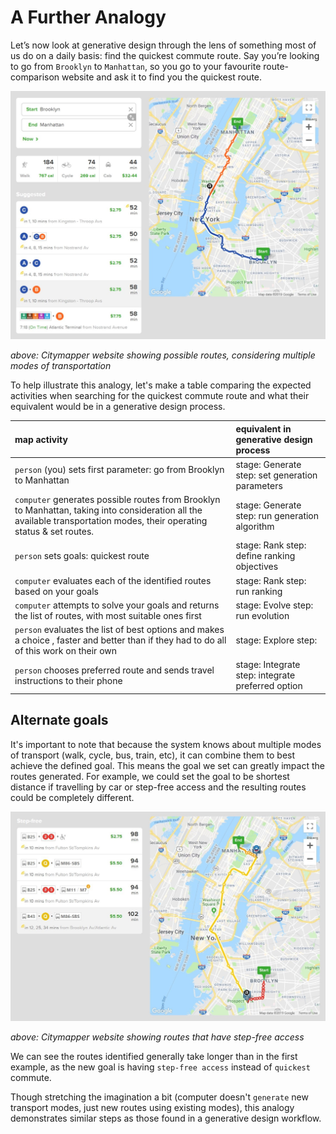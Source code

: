 # A Further Analogy

Let’s now look at generative design through the lens of something most of us do on a daily basis: find the quickest commute route. Say you’re looking to go from `Brooklyn` to `Manhattan`, so you go to your favourite route-comparison website and ask it to find you the quickest route.

![](../.gitbook/assets/citymapper-brooklyn-to-manhattan.jpg)

_above: Citymapper website showing possible routes, considering multiple modes of transportation_

To help illustrate this analogy, let's make a table comparing the expected activities when searching for the quickest commute route and what their equivalent would be in a generative design process.

| map activity | equivalent in generative design process |
| :--- | :--- |
| `person` \(you\) sets first parameter: go from Brooklyn to Manhattan | stage: Generate  step: set generation parameters |
| `computer` generates possible routes from Brooklyn to Manhattan,  taking into consideration all the available transportation modes, their operating status & set routes. | stage: Generate  step: run generation algorithm |
| `person` sets goals: quickest route | stage: Rank  step: define ranking objectives |
| `computer` evaluates each of the identified routes based on your goals | stage: Rank  step: run ranking |
| `computer` attempts to solve your goals and returns the list of routes,  with most suitable ones first | stage: Evolve  step: run evolution |
| `person` evaluates the list of best options and makes a choice , faster and better than if they had to do all of this work on their own | stage: Explore  step: |
| `person` chooses preferred route and sends travel instructions to their phone | stage: Integrate   step: integrate preferred option |

## Alternate goals

It's important to note that because the system knows about multiple modes of transport \(walk, cycle, bus, train, etc\), it can combine them to best achieve the defined goal. This means the goal we set can greatly impact the routes generated. For example, we could set the goal to be shortest distance if travelling by car or step-free access and the resulting routes could be completely different.

![](../.gitbook/assets/citymapper-alternate-goals.jpg)

_above: Citymapper website showing routes that have step-free access_

We can see the routes identified generally take longer than in the first example, as the new goal is having `step-free access` instead of `quickest` commute.

Though stretching the imagination a bit \(computer doesn't `generate` new transport modes, just new routes using existing modes\), this analogy demonstrates similar steps as those found in a generative design workflow.

